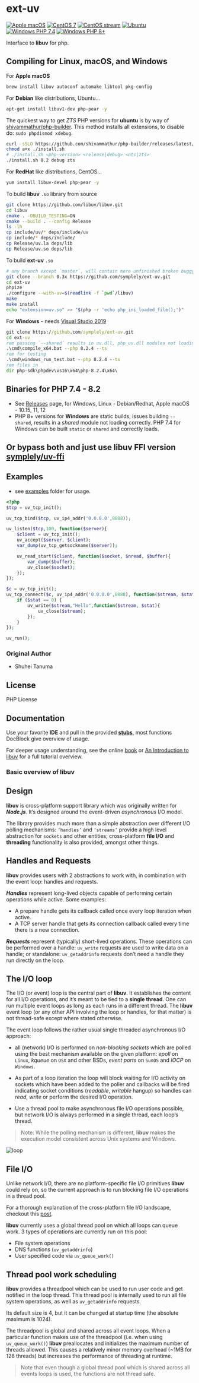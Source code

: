 # ext-uv

[![Apple macOS](https://github.com/symplely/ext-uv/actions/workflows/Apple-macOS.yml/badge.svg)](https://github.com/symplely/ext-uv/actions/workflows/Apple-macOS.yml)
[![CentOS 7](https://github.com/symplely/ext-uv/actions/workflows/CentOS-7.yml/badge.svg)](https://github.com/symplely/ext-uv/actions/workflows/CentOS-7.yml)
[![CentOS stream](https://github.com/symplely/ext-uv/actions/workflows/Centos-stream.yml/badge.svg)](https://github.com/symplely/ext-uv/actions/workflows/Centos-stream.yml)
[![Ubuntu](https://github.com/symplely/ext-uv/actions/workflows/Ubuntu.yml/badge.svg)](https://github.com/symplely/ext-uv/actions/workflows/Ubuntu.yml)
[![Windows PHP 7.4](https://github.com/symplely/ext-uv/actions/workflows/Windows-7.4.yml/badge.svg)](https://github.com/symplely/ext-uv/actions/workflows/Windows-7.4.yml)
[![Windows PHP 8+](https://github.com/symplely/ext-uv/actions/workflows/Windows-8plus.yml/badge.svg)](https://github.com/symplely/ext-uv/actions/workflows/Windows-8plus.yml)

Interface to **libuv** for php.

## Compiling for Linux, macOS, and Windows

For **Apple macOS**

```bash
brew install libuv autoconf automake libtool pkg-config
```

For **Debian** like distributions, Ubuntu...

```bash
apt-get install libuv1-dev php-pear -y
```

The quickest way to get _ZTS_ PHP versions for **ubuntu** is by way of [shivammathur/php-builder](https://github.com/shivammathur/php-builder). This method installs all extensions, to disable do: `sudo phpdismod xdebug`.

```bash
curl -sSLO https://github.com/shivammathur/php-builder/releases/latest/download/install.sh
chmod a+x ./install.sh
# ./install.sh <php-version> <release|debug> <nts|zts>
./install.sh 8.2 debug zts
```

For **RedHat** like distributions, CentOS...

```bash
yum install libuv-devel php-pear -y
```

To build **libuv** `.so` library from source

```bash
git clone https://github.com/libuv/libuv.git
cd libuv
cmake . -DBUILD_TESTING=ON
cmake --build . --config Release
ls -lh
cp include/uv/* deps/include/uv
cp include/* deps/include/
cp Release/uv.la deps/lib
cp Release/uv.so deps/lib
```

To build **ext-uv** `.so`

```bash
# any branch except `master`, will contain more unfinished broken buggy development work
git clone --branch 0.3x https://github.com/symplely/ext-uv.git
cd ext-uv
phpize
./configure --with-uv=$(readlink -f `pwd`/libuv)
make
make install
echo "extension=uv.so" >> "$(php -r 'echo php_ini_loaded_file();')"
```

For **Windows** - needs [Visual Studio 2019](https://visualstudio.microsoft.com/downloads/#build-tools-for-visual-studio-2019)

```bat
git clone https://github.com/symplely/ext-uv.git
cd ext-uv
rem passing `--shared` results in uv.dll, php_uv.dll modules not loading correctly
.\cmd\compile_x64.bat --php 8.2.4 --ts
rem for testing
.\cmd\windows_run_test.bat --php 8.2.4 --ts
rem files in
dir php-sdk\phpdev\vs16\x64\php-8.2.4\x64\
```

## Binaries for PHP 7.4 - 8.2

- See [Releases](https://github.com/symplely/ext-uv/releases) page, for Windows, Linux - Debian/Redhat, Apple macOS - 10.15, 11, 12
- PHP 8+ versions for **Windows** are static builds, issues building `--shared`, results in a _shared_ module not loading correctly. PHP 7.4 for Windows can be built `static` or `shared` and correctly loads.

## Or bypass both and just use **libuv FFI** version [symplely/uv-ffi](https://github.com/symplely/uv-ffi)

## Examples

- see [examples](https://github.com/symplely/ext-uv/tree/master/examples) folder for usage.

```php
<?php
$tcp = uv_tcp_init();

uv_tcp_bind($tcp, uv_ip4_addr('0.0.0.0',8888));

uv_listen($tcp,100, function($server){
    $client = uv_tcp_init();
    uv_accept($server, $client);
    var_dump(uv_tcp_getsockname($server));

    uv_read_start($client, function($socket, $nread, $buffer){
        var_dump($buffer);
        uv_close($socket);
    });
});

$c = uv_tcp_init();
uv_tcp_connect($c, uv_ip4_addr('0.0.0.0',8888), function($stream, $stat){
    if ($stat == 0) {
        uv_write($stream,"Hello",function($stream, $stat){
            uv_close($stream);
        });
    }
});

uv_run();
```

### Original Author

- Shuhei Tanuma

## License

PHP License

## Documentation

Use your favorite **IDE** and pull in the provided [**stubs**](https://github.com/symplely/ext-uv/tree/master/stubs), most functions DocBlock give overview of usage.

For deeper usage understanding, see the online [book](https://nikhilm.github.io/uvbook/index.html) or [An Introduction to libuv](https://codeahoy.com/learn/libuv/toc/) for a full tutorial overview.

### Basic overview of **libuv**

## Design

**libuv** is cross-platform support library which was originally written for _**Node.js**_. It’s designed around the event-driven _asynchronous_ I/O model.

The library provides much more than a simple abstraction over different I/O polling mechanisms: `‘handles’` and `‘streams’` provide a high level abstraction for `sockets` and other entities; cross-platform **file I/O** and **threading** functionality is also provided, amongst other things.

## Handles and Requests

**libuv** provides users with 2 abstractions to work with, in combination with the event loop: handles and requests.

_**Handles**_ represent long-lived objects capable of performing certain operations while active. Some examples:

- A prepare handle gets its callback called once every loop iteration when active.
- A TCP server handle that gets its connection callback called every time there is a new connection.

_**Requests**_ represent (typically) short-lived operations. These operations can be performed over a handle: `uv_write` requests are used to write data on a handle; or standalone: `uv_getaddrinfo` requests don’t need a handle they run directly on the loop.

## The I/O loop

The I/O (or event) loop is the central part of **libuv**. It establishes the content for all I/O operations, and it’s meant to be tied to a **single thread**. One can run multiple event loops as long as each runs in a different thread. The **libuv** event loop (or any other API involving the loop or handles, for that matter) is not thread-safe except where stated otherwise.

The event loop follows the rather usual single threaded asynchronous I/O approach:

- all (network) I/O is performed on _non-blocking sockets_ which are polled using the best mechanism available on the given platform: _epoll_ on `Linux`, _kqueue_ on `OSX` and other BSDs, _event ports_ on `SunOS` and _IOCP_ on `Windows`.

- As part of a loop iteration the loop will block waiting for I/O activity on sockets which have been added to the poller and callbacks will be fired indicating socket conditions (_readable_, _writable_ hangup) so handles can _read_, _write_ or perform the desired I/O operation.

- Use a thread pool to make asynchronous file I/O operations possible, but network I/O is always performed in a single thread, each loop’s thread.

>Note: While the polling mechanism is different, **libuv** makes the execution model consistent across Unix systems and Windows.

![loop][iteration]

## File I/O

Unlike network I/O, there are no platform-specific file I/O primitives **libuv** could rely on, so the current approach is to run blocking file I/O operations in a thread pool.

For a thorough explanation of the cross-platform file I/O landscape, checkout this [post](https://blog.libtorrent.org/2012/10/asynchronous-disk-io/).

**libuv** currently uses a global thread pool on which all loops can queue work. 3 types of operations are currently run on this pool:

- File system operations
- DNS functions (`uv_getaddrinfo`)
- User specified code via `uv_queue_work()`

## Thread pool work scheduling

**libuv** provides a threadpool which can be used to run user code and get notified in the loop thread. This thread pool is internally used to run all file system operations, as well as `uv_getaddrinfo` requests.

Its default size is 4, but it can be changed at startup time (the absolute maximum is 1024).

The threadpool is global and shared across all event loops. When a particular function makes use of the threadpool (i.e. when using `uv_queue_work()`) **libuv** preallocates and initializes the maximum number of threads allowed. This causes a relatively minor memory overhead (~1MB for 128 threads) but increases the performance of threading at runtime.

>Note that even though a global thread pool which is shared across all events loops is used, the functions are not thread safe.

[iteration]: http://docs.libuv.org/en/v1.x/_images/loop_iteration.png
